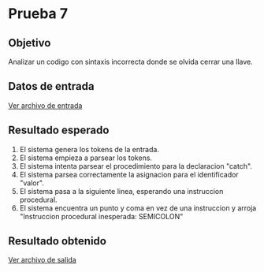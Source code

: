# Prueba 7

## Objetivo

Analizar un codigo con sintaxis incorrecta donde se olvida cerrar una llave.

## Datos de entrada

[Ver archivo de entrada](./input.txt)

## Resultado esperado

1. El sistema genera los tokens de la entrada.
2. El sistema empieza a parsear los tokens.
3. El sistema intenta parsear el procedimiento para la declaracion "catch".
4. El sistema parsea correctamente la asignacion para el identificador "valor".
5. El sistema pasa a la siguiente linea, esperando una instruccion procedural.
6. El sistema encuentra un punto y coma en vez de una instruccion y arroja "Instruccion procedural inesperada: SEMICOLON"

## Resultado obtenido

[Ver archivo de salida](./output.txt)
